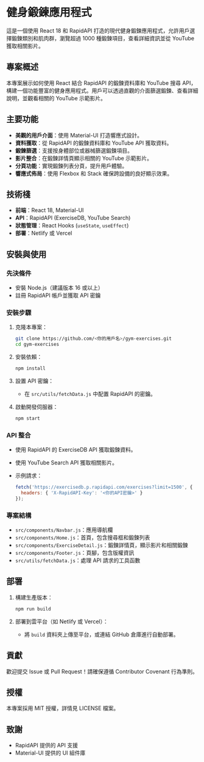 # 健身鍛鍊應用程式

這是一個使用 React 18 和 RapidAPI 打造的現代健身鍛鍊應用程式，允許用戶選擇鍛鍊類別和肌肉群，瀏覽超過 1000 種鍛鍊項目，查看詳細資訊並從 YouTube 獲取相關影片。

## 專案概述

本專案展示如何使用 React 結合 RapidAPI 的鍛鍊資料庫和 YouTube 搜尋 API，構建一個功能豐富的健身應用程式。用戶可以透過直觀的介面篩選鍛鍊、查看詳細說明，並觀看相關的 YouTube 示範影片。

## 主要功能

- **美觀的用戶介面**：使用 Material-UI 打造響應式設計。
- **資料獲取**：從 RapidAPI 的鍛鍊資料庫和 YouTube API 獲取資料。
- **鍛鍊篩選**：支援按身體部位或器械篩選鍛鍊項目。
- **影片整合**：在鍛鍊詳情頁顯示相關的 YouTube 示範影片。
- **分頁功能**：實現鍛鍊列表分頁，提升用戶體驗。
- **響應式佈局**：使用 Flexbox 和 Stack 確保跨設備的良好顯示效果。

## 技術棧

- **前端**：React 18, Material-UI
- **API**：RapidAPI (ExerciseDB, YouTube Search)
- **狀態管理**：React Hooks (`useState`, `useEffect`)
- **部署**：Netlify 或 Vercel

## 安裝與使用

### 先決條件

- 安裝 Node.js（建議版本 16 或以上）
- 註冊 RapidAPI 帳戶並獲取 API 密鑰

### 安裝步驟

1. 克隆本專案：

   ```bash
   git clone https://github.com/<你的用戶名>/gym-exercises.git
   cd gym-exercises
   ```

2. 安裝依賴：

   ```bash
   npm install
   ```

3. 設置 API 密鑰：

   - 在 `src/utils/fetchData.js` 中配置 RapidAPI 的密鑰。

4. 啟動開發伺服器：

   ```bash
   npm start
   ```

### API 整合

- 使用 RapidAPI 的 ExerciseDB API 獲取鍛鍊資料。

- 使用 YouTube Search API 獲取相關影片。

- 示例請求：

  ```javascript
  fetch('https://exercisedb.p.rapidapi.com/exercises?limit=1500', {
    headers: { 'X-RapidAPI-Key': '<你的API密鑰>' }
  });
  ```

### 專案結構

- `src/components/Navbar.js`：應用導航欄
- `src/components/Home.js`：首頁，包含搜尋框和鍛鍊列表
- `src/components/ExerciseDetail.js`：鍛鍊詳情頁，顯示影片和相關鍛鍊
- `src/components/Footer.js`：頁腳，包含版權資訊
- `src/utils/fetchData.js`：處理 API 請求的工具函數

## 部署

1. 構建生產版本：

   ```bash
   npm run build
   ```

2. 部署到雲平台（如 Netlify 或 Vercel）：

   - 將 `build` 資料夾上傳至平台，或連結 GitHub 倉庫進行自動部署。

## 貢獻

歡迎提交 Issue 或 Pull Request！請確保遵循 Contributor Covenant 行為準則。

## 授權

本專案採用 MIT 授權，詳情見 LICENSE 檔案。

## 致謝

- RapidAPI 提供的 API 支援
- Material-UI 提供的 UI 組件庫